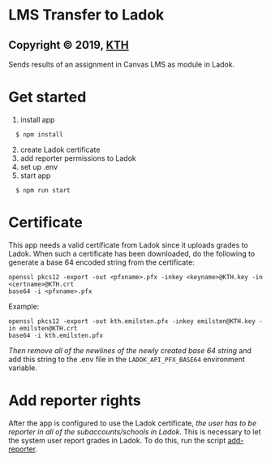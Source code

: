 # LMS Transfer to Ladok

## Copyright © 2019, [KTH](https://github.com/kth)

Sends results of an assignment in Canvas LMS as module in Ladok.

# Get started

1. install app

```
  $ npm install
```

2. create Ladok certificate
3. add reporter permissions to Ladok
4. set up .env
5. start app

```
  $ npm run start
```

# Certificate

This app needs a valid certificate from Ladok since it uploads grades to Ladok. When such a certificate has been downloaded, do the following to generate a base 64 encoded string from the certificate:

    openssl pkcs12 -export -out <pfxname>.pfx -inkey <keyname>@KTH.key -in <certname>@KTH.crt
    base64 -i <pfxname>.pfx

Example:

    openssl pkcs12 -export -out kth.emilsten.pfx -inkey emilsten@KTH.key -in emilsten@KTH.crt
    base64 -i kth.emilsten.pfx

_Then remove all of the newlines of the newly created base 64 string_ and add this string to the .env file in the `LADOK_API_PFX_BASE64` environment variable.

# Add reporter rights

After the app is configured to use the Ladok certificate, _the user has to be reporter in all of the subaccounts/schools in Ladok_. This is necessary to let the system user report grades in Ladok.
To do this, run the script [add-reporter](https://github.com/KTH/lms-scripts/tree/master/add-reporter).
